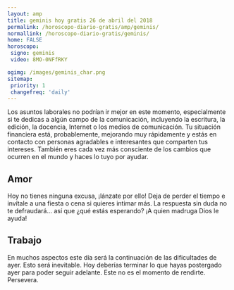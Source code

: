 ```yaml
---
layout: amp
title: geminis hoy gratis 26 de abril del 2018 
permalink: /horoscopo-diario-gratis/amp/geminis/
normallink: /horoscopo-diario-gratis/geminis/
home: FALSE
horoscopo:
 signo: geminis
 video: 8MO-0NFfRKY

ogimg: /images/geminis_char.png
sitemap:
 priority: 1
 changefreq: 'daily'
---
```



Los asuntos laborales no podrían ir mejor en este momento, especialmente si te dedicas a algún campo de la comunicación, incluyendo la escritura, la edición, la docencia, Internet o los medios de comunicación. Tu situación financiera está, probablemente, mejorando muy rápidamente y estás en contacto con personas agradables e interesantes que comparten tus intereses. También eres cada vez más consciente de los cambios que ocurren en el mundo y haces lo tuyo por ayudar.

## Amor

Hoy no tienes ninguna excusa, ¡lánzate por ello! Deja de perder el tiempo e invítale a una fiesta o cena si quieres intimar más. La respuesta sin duda no te defraudará... así que ¿qué estás esperando? ¡A quien madruga Dios le ayuda!

## Trabajo

En muchos aspectos este día será la continuación de las dificultades de ayer. Esto será inevitable. Hoy deberías terminar lo que hayas postergado ayer para poder seguir adelante. Este no es el momento de rendirte. Persevera.